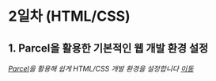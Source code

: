 # 2일차 (HTML/CSS)

## 1. Parcel을 활용한 기본적인 웹 개발 환경 설정
*[Parcel](https://parceljs.org/)을 활용해 쉽게  HTML/CSS 개발 환경을 설정합니다 [이동](./parcel)*

